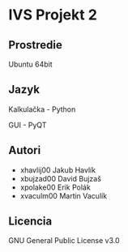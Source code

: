 # IVS Projekt 2

## Prostredie

Ubuntu 64bit

## Jazyk

Kalkulačka - Python

GUI - PyQT 

## Autori

* xhavlij00 Jakub Havlík
* xbujzad00 David Bujzaš
* xpolake00 Erik Polák
* xvaculm00 Martin Vaculík

## Licencia

GNU General Public License v3.0